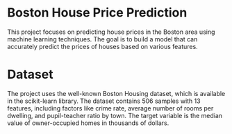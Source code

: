 # Boston House Price Prediction
This project focuses on predicting house prices in the Boston area using machine learning techniques. The goal is to build a model that can accurately predict the prices of houses based on various features.

# Dataset
The project uses the well-known Boston Housing dataset, which is available in the scikit-learn library. The dataset contains 506 samples with 13 features, including factors like crime rate, average number of rooms per dwelling, and pupil-teacher ratio by town. The target variable is the median value of owner-occupied homes in thousands of dollars.
